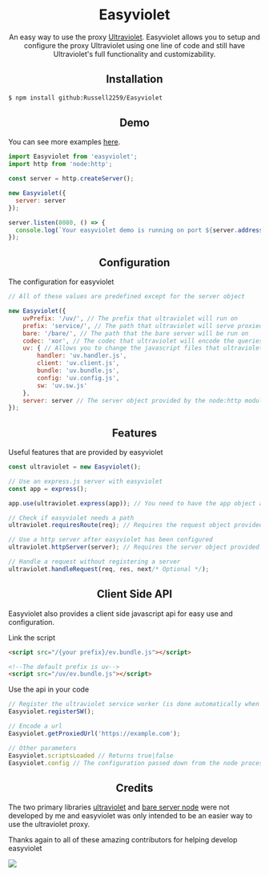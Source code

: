 <h1 align="center">Easyviolet</h1>
<p align="center">An easy way to use the proxy <a href="https://github.com/titaniumnetwork-dev/Ultraviolet">Ultraviolet</a>. Easyviolet allows you to setup and configure the proxy Ultraviolet using one line of code and still have Ultraviolet's full functionality and customizability.</p>

<h2 align="center">Installation</h2>

```bash
$ npm install github:Russell2259/Easyviolet
```

<h2 align="center">Demo</h2>

You can see more examples [here](https://github.com/Russell2259/Easyviolet/tree/main/examples).
```javascript
import Easyviolet from 'easyviolet';
import http from 'node:http';

const server = http.createServer();

new Easyviolet({
  server: server
});

server.listen(8080, () => {
  console.log(`Your easyviolet demo is running on port ${server.address().port}`);
});
```

<h2 align="center">Configuration</h2>

The configuration for easyviolet
```javascript
// All of these values are predefined except for the server object

new Easyviolet({
    uvPrefix: '/uv/', // The prefix that ultraviolet will run on
    prefix: 'service/', // The path that ultraviolet will serve proxied content to
    bare: '/bare/', // The path that the bare server will be run on
    codec: 'xor', // The codec that ultraviolet will encode the queries with
    uv: { // Allows you to change the javascript files that ultraviolet will use
        handler: 'uv.handler.js',
        client: 'uv.client.js',
        bundle: 'uv.bundle.js',
        config: 'uv.config.js',
        sw: 'uv.sw.js'
    },
    server: server // The server object provided by the node:http module
});
```

<h2 align="center">Features</h2>

Useful features that are provided by easyviolet
````javascript
const ultraviolet = new Easyviolet();

// Use an express.js server with easyviolet
const app = express();

app.use(ultraviolet.express(app)); // You need to have the app object as a parameter

// Check if easyviolet needs a path
ultraviolet.requiresRoute(req); // Requires the request object provided by the express and node:http modules

// Use a http server after easyviolet has been configured
ultraviolet.httpServer(server); // Requires the server object provided by the node:http module

// Handle a request without registering a server
ultraviolet.handleRequest(req, res, next/* Optional */);
````

<h2 align="center">Client Side API</h2>
Easyviolet also provides a client side javascript api for easy use and configuration.

Link the script
````html
<script src="/{your prefix}/ev.bundle.js"></script>

<!--The default prefix is uv-->
<script src="/uv/ev.bundle.js"></script>
````

Use the api in your code
````javascript
// Register the ultraviolet service worker (is done automatically when the script is linked)
Easyviolet.registerSW();

// Encode a url
Easyviolet.getProxiedUrl('https://example.com');

// Other parameters
Easyviolet.scriptsLoaded // Returns true|false
Easyviolet.config // The configuration passed down from the node process in json format
````

<h2 align="center">Credits</h2>

<p>The two primary libraries <a href="https://github.com/titaniumnetwork-dev/Ultraviolet">ultraviolet</a> and <a href="https://github.com/tomphttp/bare-server-node">bare server node</a> were not developed by me and easyviolet was only intended to be an easier way to use the ultraviolet proxy.</p>

<p>Thanks again to all of these amazing contributors for helping develop easyviolet</p>
<a href="https://github.com/Russell2259/Easyviolet/graphs/contributors"><img src="https://contrib.rocks/image?repo=Russell2259/Easyviolet#"/></a>